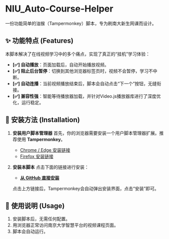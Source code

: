 # NIU_Auto-Course-Helper
一份功能简单的油猴（Tampermonkey）脚本，专为刷南大新生网课而设计。
## ✨ 功能特点 (Features)

本脚本解决了在线视频学习中的多个痛点，实现了真正的“挂机”学习体验：

- **[✅] 自动播放**：页面加载后，自动开始播放视频。
- **[✅] 阻止后台暂停**：切换到其他浏览器标签页时，视频不会暂停，学习不中断。
- **[✅] 自动连播**：当前视频播放结束后，脚本会自动点击“下一个”按钮，无缝衔接。
- **[✅] 兼容性强**：智能等待播放器加载，并针对Video.js播放器库进行了深度优化，运行稳定。

## 🚀 安装方法 (Installation)

1.  **安装用户脚本管理器**
    首先，你的浏览器需要安装一个用户脚本管理器扩展。推荐使用 **Tampermonkey**。
    - [Chrome / Edge 安装链接](https://chrome.google.com/webstore/detail/tampermonkey/dhdgffkkebhmkfjojejmpbldmpobfkfo)
    - [Firefox 安装链接](https://addons.mozilla.org/firefox/addon/tampermonkey/)

2.  **安装本脚本**
    点击下面的链接进行安装：
    - **[ 从 GitHub 直接安装 ](https://github.com/YOUR_USERNAME/YOUR_REPONAME/raw/main/auto-course-helper.user.js)**

    点击上方链接后，Tampermonkey会自动弹出安装界面，点击“安装”即可。

## 📖 使用说明 (Usage)

1.  安装脚本后，无需任何配置。
2.  用浏览器正常访问南京大学智慧平台的视频课程页面。
3.  脚本会自动运行。

